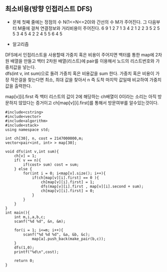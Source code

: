 ## 최소비용(방향 인접리스트 DFS)

* 문제 
첫째 줄에는 정점의 수 N(1<=N<=20)와 간선의 수 M가 주어진다. 그 다음부터 M줄에 걸쳐 연결정보와 거리비용이 주어진다.
6 9 
1 2 7 
1 3 4 
2 1 2 
2 3 5 
2 5 5 
3 4 5 
4 2 2 
4 5 5 
6 4 5

* 알고리즘

DFS에서 인접리스트을 사용할때 가중치 혹은 비용이 주어지면 백터를 통한 map에 2차원 배열을 만들고 백터 2차원 배열(리스트)에 pair를 이용해서 노드의 리스트번호와 가중치값을 넣는다.  
dfs(int v, int sum)으로 돌려 가중치 혹은 비용값을 sum 한다. 
가중치 혹은 비용이 가장 작은걸을 찾는다면 최소, 최대 값을 찾아서 n 즉 도착 마지막 값일때 비교하여 가중치값을 출력한다.

map[v][i].first 즉 백터 리스트의 값이 2에 해당하는 ch배열이 0이라는 소리는 아직 방문하지 않았다는 증거이고 
ch[map[v][i].first]를 통해서 방문여부를 알수있는것이다. 

```
#include<cstring>
#include<vector>
#include<algorithm>
#include<stack>
using namespace std;

int ch[30], n, cost = 2147000000,m;
vector<pair<int, int> > map[30];

void dfs(int v,int sum){
    ch[v] = 1;
    if( v == n){
        if(cost> sum) cost = sum;
    } else {
        for(int i = 0; i<map[v].size(); i++){
            if(ch[map[v][i].first] == 0 ){
                ch[map[v][i].first] = 1;
                dfs(map[v][i].first , map[v][i].second + sum);
                ch[map[v][i].first] = 0;
            }
        }
    }
}
int main(){
    int m,i,a,b,c;
    scanf("%d %d", &n, &m);

    for(i = 1; i<=m; i++){
        scanf("%d %d %d", &a, &b, &c);
            map[a].push_back(make_pair(b,c));
    }
    dfs(1,0);
    printf("%d\n",cost);

    return 0;
}
```